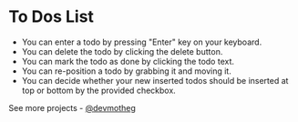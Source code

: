 # To Dos List

- You can enter a todo by pressing "Enter" key on your keyboard.
- You can delete the todo by clicking the delete button.
- You can mark the todo as done by clicking the todo text.
- You can re-position a todo by grabbing it and moving it.
- You can decide whether your new inserted todos should be inserted at top or bottom by the provided checkbox.

See more projects - [@devmotheg](https://github.com/devmotheg?tab=repositories)